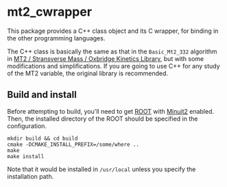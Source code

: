 mt2_cwrapper
============

This package provides a C++ class object and its C wrapper, for binding in the other programming languages.

The C++ class is basically the same as that in the `Basic_Mt2_332` algorithm in [MT2 / Stransverse Mass / Oxbridge Kinetics Library](http://www.hep.phy.cam.ac.uk/~lester/mt2/), but with some modifications and simplifications. If you are going to use C++ for any study of the MT2 variable, the original library is recommended.

## Build and install

Before attempting to build, you'll need to get [ROOT](http://root.cern.ch/) with [Minuit2](http://root.cern.ch/root/html/ROOT__Minuit2__Minuit2Minimizer.html) enabled. Then, the installed directory of the ROOT should be specified in the configuration.

```shell
mkdir build && cd build
cmake -DCMAKE_INSTALL_PREFIX=/some/where ..
make
make install
```

Note that it would be installed in `/usr/local` unless you specify the installation path.
